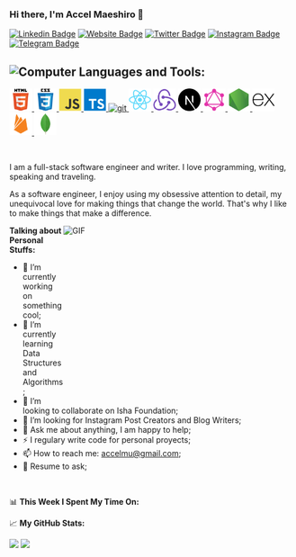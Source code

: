 ### Hi there, I'm Accel Maeshiro 👋

[![Linkedin Badge](https://img.shields.io/badge/-LinkedIn-0e76a8?style=flat-square&logo=Linkedin&logoColor=white)](https://www.linkedin.com/in/accel-maeshiro-292a11a0/)
[![Website Badge](https://img.shields.io/badge/Website-3b5998?style=flat-square&logo=google-chrome&logoColor=white)](https://accelweb.dev)
[![Twitter Badge](https://img.shields.io/badge/-Twitter-00acee?style=flat-square&logo=Twitter&logoColor=white)](https://twitter.com/accel_maeshiro)
[![Instagram Badge](https://img.shields.io/badge/-Instagram-e4405f?style=flat-square&logo=Instagram&logoColor=white)](https://instagram.com/accel33/)
[![Telegram Badge](https://img.shields.io/badge/-Telegram-0088cc?style=flat-square&logo=Telegram&logoColor=white)](https://t.me/)



<h2 align="left"><img alt="Computer" width="40px" src="https://www.flaticon.com/svg/static/icons/svg/3577/3577497.svg"/>
Languages and Tools:</h2>
<p align="left"> 
<a href="https://www.w3.org/html/" target="_blank"> <img src="https://raw.githubusercontent.com/devicons/devicon/master/icons/html5/html5-original-wordmark.svg" alt="html5" width="40" height="40"/> </a> 
<a href="https://www.w3schools.com/css/" target="_blank"> <img src="https://raw.githubusercontent.com/devicons/devicon/master/icons/css3/css3-original-wordmark.svg" alt="css3" width="40" height="40"/> </a> 
<a href="https://developer.mozilla.org/en-US/docs/Web/JavaScript" target="_blank"> <img src="https://raw.githubusercontent.com/devicons/devicon/master/icons/javascript/javascript-original.svg" alt="javascript" width="40" height="40"/> </a>
<a href="https://www.typescript.org/" target="_blank"> <img src="https://raw.githubusercontent.com/devicons/devicon/master/icons/typescript/typescript-original.svg" alt="typescript" width="40" height="40"/> </a> 
<a href="https://git-scm.com/" target="_blank"> <img src="https://www.vectorlogo.zone/logos/git-scm/git-scm-icon.svg" alt="git" width="40" height="40"/> </a>  
<a href="https://www.reactjs.org/" target="_blank"> <img src="https://raw.githubusercontent.com/devicons/devicon/master/icons/react/react-original.svg" alt="react" width="40" height="40"/> </a> 
<a href="https://www.redux.js.org/" target="_blank"> <img src="https://raw.githubusercontent.com/devicons/devicon/master/icons/redux/redux-original.svg" alt="redux" width="40" height="40"/> </a> 
<a href="https://www.nextjs.org/" target="_blank"> <img src="https://raw.githubusercontent.com/devicons/devicon/master/icons/nextjs/nextjs-original.svg" alt="nextjs" width="40" height="40"/> </a> 
<a href="https://www.graphql.org/" target="_blank"> <img src="https://raw.githubusercontent.com/devicons/devicon/master/icons/graphql/graphql-plain.svg" alt="graphql" width="40" height="40"/> </a> 
<a href="https://nodejs.org" target="_blank"> <img src="https://raw.githubusercontent.com/devicons/devicon/master/icons/nodejs/nodejs-original.svg" alt="nodejs" width="40" height="40"/> </a>
<a href="https://expressjs.com" target="_blank"> <img src="https://raw.githubusercontent.com/devicons/devicon/master/icons/express/express-original.svg" alt="expressjs" width="40" height="40"/> </a> 
<a href="https://www.firebase.google.com/" target="_blank"> <img src="https://raw.githubusercontent.com/devicons/devicon/master/icons/firebase/firebase-plain.svg" alt="firebase" width="40" height="40"/> </a> 
<a href="https://www.mongodb.com/" target="_blank"> <img src="https://raw.githubusercontent.com/devicons/devicon/master/icons/mongodb/mongodb-original.svg" alt="mongodb" width="40" height="40"/> </a> 
</p>

<br>

I am a full-stack software engineer and writer. I love programming, writing, speaking and traveling.

As a software engineer, I enjoy using my obsessive attention to detail, my unequivocal love for making things that change the world. That's why I like to make things that make a difference.

<img align="right" alt="GIF" src="https://github.com/Gapur/Gapur/blob/master/coding.gif?raw=true" width="408" height="318" />

**Talking about Personal Stuffs:**

- 🔭 I’m currently working on something cool;
- 🌱 I’m currently learning Data Structures and Algorithms;
- 👯 I’m looking to collaborate on Isha Foundation;
- 🤔 I’m looking for Instagram Post Creators and Blog Writers;
- 💬 Ask me about anything, I am happy to help;
- ⚡ I regulary write code for personal proyects;
- 📫 How to reach me: accelmu@gmail.com;
- 📝 Resume to ask;

</br>



📊 **This Week I Spent My Time On:**
<!--START_SECTION:waka-->
<!--END_SECTION:waka-->


📈 **My GitHub Stats:**

<p>
<img height="180em" src="https://github-readme-stats.vercel.app/api?username=accel33&show_icons=true&hide_border=true&&count_private=true&include_all_commits=true" />
<img height="180em" src="https://github-readme-stats.vercel.app/api/top-langs/?username=accel33&exclude_repo=KNN-Image-Classification&show_icons=true&hide_border=true&layout=compact&langs_count=8"/>
</p>

